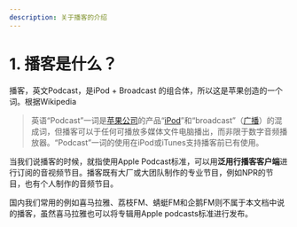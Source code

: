 ```yaml
---
description: 关于播客的介绍
---
```


# 1. 播客是什么？

播客，英文Podcast，是iPod + Broadcast 的组合体，所以这是苹果创造的一个词。根据Wikipedia

> 英语“Podcast”一词是[苹果公司](https://zh.wikipedia.org/wiki/%E8%98%8B%E6%9E%9C%E5%85%AC%E5%8F%B8)的产品“[iPod](https://zh.wikipedia.org/wiki/IPod)”和“broadcast”（[广播](https://zh.wikipedia.org/wiki/%E5%BB%A3%E6%92%AD)）的混成词，但播客可以于任何可播放多媒体文件电脑播出，而非限于数字音频播放器。“Podcast”一词的使用在iPod或iTunes支持播客前已有使用。

当我们说播客的时候，就指使用Apple Podcast标准，可以用**泛用行播客客户端**进行订阅的音视频节目。播客既有大厂或大团队制作的专业节目，例如NPR的节目，也有个人制作的音频节目。

国内我们常用的例如喜马拉雅、荔枝FM、蜻蜓FM和企鹅FM则不属于本文档中说的播客，虽然喜马拉雅也可以将专辑用Apple podcasts标准进行发布。

